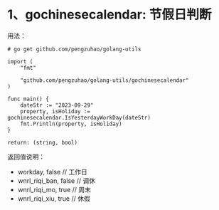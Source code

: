 # 1、gochinesecalendar: 节假日判断
用法： 
```
# go get github.com/pengzuhao/golang-utils
```

```
import (
	"fmt"

	"github.com/pengzuhao/golang-utils/gochinesecalendar"
)

func main() {
	dateStr := "2023-09-29"
	property, isHoliday := gochinesecalendar.IsYesterdayWorkDay(dateStr)
	fmt.Println(property, isHoliday)
}
```
```
return: (string, bool)
```

返回值说明：
- workday, false           // 工作日
- wnrl_riqi_ban, false     // 调休
- wnrl_riqi_mo, true       // 周末
- wnrl_riqi_xiu, true      // 休假
##
